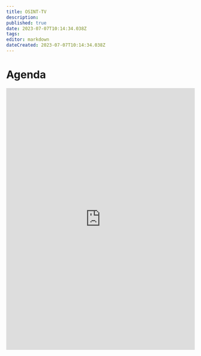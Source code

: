 ```yaml
---
title: OSINT-TV
description: 
published: true
date: 2023-07-07T10:14:34.038Z
tags: 
editor: markdown
dateCreated: 2023-07-07T10:14:34.038Z
---
```


# Agenda
<iframe frameborder="0" height="700" src="https://teamup.com/kscrwzxdtxx284gqe7?view=l&amp;sidepanel=c&amp;showTitle=0&amp;showLogo=0&amp;showProfileAndInfo=0" width="100%"></iframe></div>
